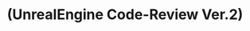 ---
layout: default
title: "(UnrealEngine Code-Review Ver.2)"
nav_order: 2
has_children: true
permalink: docs/unreadlSourceCodeVer2
---